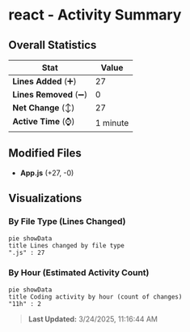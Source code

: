 # react - Activity Summary 

## Overall Statistics

| Stat                   | Value                                                             |
| ---------------------- | ----------------------------------------------------------------- |
| **Lines Added** (➕)   | 27                                          |
| **Lines Removed** (➖) | 0                                        |
| **Net Change** (↕)    | 27                |
| **Active Time** (⌚)   | 1 minute |


## Modified Files
- **App.js** (+27, -0)

## Visualizations

### By File Type (Lines Changed)

```mermaid
pie showData
title Lines changed by file type
".js" : 27
```

### By Hour (Estimated Activity Count)

```mermaid
pie showData
title Coding activity by hour (count of changes)
"11h" : 2
```


> **Last Updated:** 3/24/2025, 11:16:44 AM